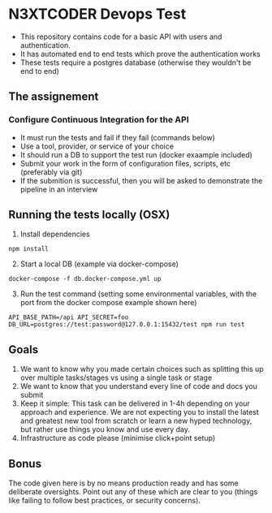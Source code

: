 # N3XTCODER Devops Test

- This repository contains code for a basic API with users and authentication. 
- It has automated end to end tests which prove the authentication works
- These tests require a postgres database (otherwise they wouldn't be end to end) 

## The assignement

### Configure Continuous Integration for the API 
- It must run the tests and fail if they fail (commands below)
- Use a tool, provider, or service of your choice
- It should run a DB to support the test run (docker exaample included)
- Submit your work in the form of configuration files, scripts, etc (preferably via git) 
- If the submition is successful, then you will be asked to demonstrate the pipeline in an interview 

## Running the tests locally (OSX)

1. Install dependencies
```
npm install
```

2. Start a local DB (example via docker-compose)
```
docker-compose -f db.docker-compose.yml up
```

3. Run the test command (setting some environmental variables, with the port from the docker compose example shown here)
```
API_BASE_PATH=/api API_SECRET=foo DB_URL=postgres://test:password@127.0.0.1:15432/test npm run test
```

## Goals

1. We want to know why you made certain choices such as splitting this up over multiple tasks/stages vs using a single task or stage
2. We want to know that you understand every line of code and docs you submit
3. Keep it simple: This task can be delivered in 1-4h depending on your approach and experience. We are not expecting you to install the latest and greatest new tool from scratch or learn a new hyped technology, but rather use things you know and use every day.
4. Infrastructure as code please (minimise click+point setup)


## Bonus

The code given here is by no means production ready and has some deliberate oversights. Point out any of these which are clear to you (things like failing to follow best practices, or security concerns).


